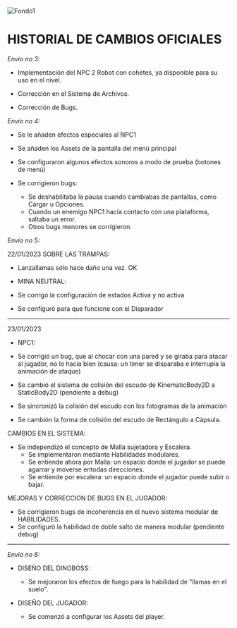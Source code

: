 ![Fondo1](https://user-images.githubusercontent.com/93017270/218015565-76ee7efa-6897-4339-ad89-103ced0d8335.png)
# HISTORIAL DE CAMBIOS OFICIALES

_*Envio no 3:*_

  - Implementación del NPC 2 Robot con cohetes, ya disponible para su uso en el nivel.
  
  - Corrección en el Sistema de Archivos.
  
  - Corrección de Bugs.

_*Envio no 4:*_

  - Se le añaden efectos especiales al NPC1
  
  - Se añaden los Assets de la pantalla del menú principal

  - Se configuraron algunos efectos sonoros a modo de prueba (botones de menú)

  - Se corrigieron bugs:
	- Se deshabilitaba la pausa cuando cambiabas de pantallas, como Cargar u Opciones.
	- Cuando un enemigo NPC1 hacía contacto con una plataforma, saltaba un error.
	- Otros bugs menores se corrigieron.

_*Envio no 5:*_

22/01/2023
SOBRE LAS TRAMPAS:
  - Lanzallamas sólo hace daño una vez. OK

- MINA NEUTRAL:
 - Se corrigó la configuración de estados Activa y no activa
 - Se configuró para que funcione con el Disparador
--------------------------------------------------------------------------

23/01/2023
- NPC1:
 - Se corrigió un bug, que al chocar con una pared y se giraba para atacar al jugador, no lo hacía bien (causa: un timer se disparaba e interrupía la animación de ataque)

 - Se cambió el sistema de colisión del escudo de KinematicBody2D a StaticBody2D (pendiente a debug)
 - Se sincronizó la colisión del escudo con los fotogramas de la animación
 - Se cambión la forma de colisión del escudo de Rectángulo a Càpsula.

CAMBIOS EN EL SISTEMA:
- Se independizó el concepto de Malla sujetadora y Escalera. 
	- Se implementaron mediante Habilidades modulares.
	- Se entiende ahora por Malla: un espacio donde el jugador se puede agarrar y moverse entodas direcciones.
	- Se entiende por escalera: un espacio donde el jugador puede subir o bajar.

MEJORAS Y CORRECCION DE BUGS EN EL JUGADOR:
- Se corrigieron bugs de incoherencia en el nuevo sistema modular de HABILIDADES.
- Se configuró la habilidad de doble salto de manera modular (pendiente debug)

----------------------------------------------------------------------------
_*Envio no 6:*_
  - DISEÑO DEL DINOBOSS:
    - Se mejoraron los efectos de fuego para la habilidad de "llamas en el suelo".
    
  - DISEÑO DEL JUGADOR:
    - Se comenzó a configurar los Assets del player.
